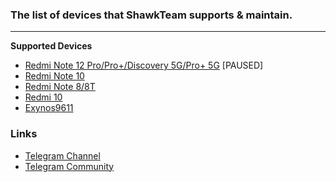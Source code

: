 ### The list of devices that ShawkTeam supports & maintain.
---
**Supported Devices**

- [Redmi Note 12 Pro/Pro+/Discovery 5G/Pro+ 5G](https://github.com/ShawkTeam/devices/tree/ruby) [PAUSED]
- [Redmi Note 10](https://github.com/ShawkTeam/devices/tree/sunny)
- [Redmi Note 8/8T](https://github.com/ShawkTeam/devices/tree/ginkgo)
- [Redmi 10](https://github.com/ShawkTeam/devices/tree/selene)
- [Exynos9611](https://github.com/ShawkTeam/devices/tree/exynos9611)

### Links
- [Telegram Channel](https://t.me/shawkbuilds)
- [Telegram Community](https://t.me/shawkbuilddiscussion)
